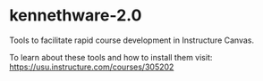 kennethware-2.0
===============

Tools to facilitate rapid course development in Instructure Canvas.

To learn about these tools and how to install them visit: https://usu.instructure.com/courses/305202
